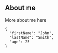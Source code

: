 ## About me

More about me here

```
{
  "firstName": "John",
  "lastName": "Smith",
  "age": 25
}
```